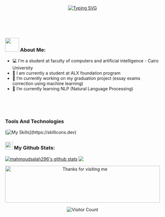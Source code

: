 <p align='center' style='height:150px;display: flex;
	justify-content: center; align-items:center'>
  <a href="https://git.io/typing-svg"><img src="https://readme-typing-svg.herokuapp.com?font=Roboto&weight=500&size=26&pause=400&color=1CF7E6&background=FFFFFF00&random=false&width=435&lines=Assalamu+Alaikum;I'm+Mahmoud+Salah;Undergraduate+Software+Engineer" alt="Typing SVG" /></a>
</p>

### <img src="https://github.com/TheDudeThatCode/TheDudeThatCode/blob/master/Assets/Developer.gif" width="45" /> About Me:
- 💻 I'm a student at faculty of computers and artificial intelligence - Cairo University
- 📖 I am currently a student at ALX foundation program
- 🔭 I’m currently working on my graduation project (essay exams correction using machine learning)
- 🌱 I’m currently learning NLP (Natural Language Processing)

<br />
<br />
<br />

### Tools And Technologies

[![My Skills](https://skillicons.dev/icons?i=js,html,css,py,bash,c,docker,git,github,linux,nginx,mysql,)](https://skillicons.dev)

### <img src='https://media1.giphy.com/media/du3J3cXyzhj75IOgvA/giphy.gif?cid=ecf05e47x2g034i9pzwtzzsd3xgg2w9nr94t4tflbbgo3008&rid=giphy.gif' width='25' /> My Github Stats:
<a href="https://github.com/mahmoudsalah296/github-readme-stats"><img align="center" src="https://github-readme-stats.vercel.app/api?username=mahmoudsalah296&show_icons=true&include_all_commits=true&hide=issues&theme=buefy&hide_border=true" alt="mahmoudsalah296's github stats" /></a> <a href="https://github.com/anuraghazra/github-readme-stats"><img align="center" src="https://github-readme-stats.vercel.app/api/top-langs/?username=mahmoudsalah296&layout=compact&theme=buefy&hide_border=true" /></a> 

<!--
**mahmoudsalah296/mahmoudsalah296** is a ✨ _special_ ✨ repository because its `README.md` (this file) appears on your GitHub profile.

Here are some ideas to get you started:

- 🔭 I’m currently working on ...
- 🌱 I’m currently learning ...
- 👯 I’m looking to collaborate on ...
- 🤔 I’m looking for help with ...
- 💬 Ask me about ...
- 📫 How to reach me: ...
- 😄 Pronouns: ...
- ⚡ Fun fact: ...
-->

<div align="center">

<img height="120" alt="Thanks for visiting me" width="100%" src="https://raw.githubusercontent.com/BrunnerLivio/brunnerlivio/master/images/marquee.svg" />
<br />

![Visitor Count](https://komarev.com/ghpvc/?username=mahmoudsalah296&color=blueviolet)



</div>
